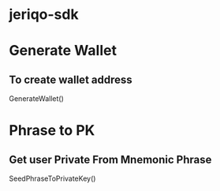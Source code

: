 # jeriqo-sdk


# Generate Wallet
## To create wallet address
GenerateWallet()

# Phrase to PK
## Get user Private From Mnemonic Phrase
SeedPhraseToPrivateKey()
